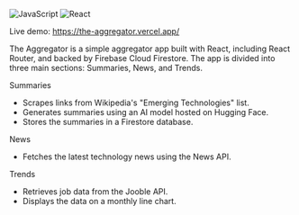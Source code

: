 ![JavaScript](https://img.shields.io/badge/javascript-%23323330.svg?style=for-the-badge&logo=javascript&logoColor=%23F7DF1E) ![React](https://img.shields.io/badge/react-%2320232a.svg?style=for-the-badge&logo=react&logoColor=%2361DAFB)

Live demo: https://the-aggregator.vercel.app/

The Aggregator is a simple aggregator app built with React, including React Router, and backed by Firebase Cloud Firestore. The app is divided into three main sections: Summaries, News, and Trends.

Summaries
- Scrapes links from Wikipedia's "Emerging Technologies" list.
- Generates summaries using an AI model hosted on Hugging Face.
- Stores the summaries in a Firestore database.

News
- Fetches the latest technology news using the News API.

Trends
- Retrieves job data from the Jooble API.
- Displays the data on a monthly line chart.
